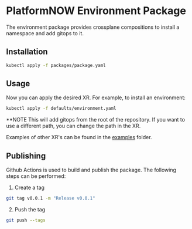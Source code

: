 # PlatformNOW Environment Package

The environment package provides crossplane compositions to install a namespace and add gitops to it.


## Installation

```bash
kubectl apply -f packages/package.yaml
```
## Usage

Now you can apply the desired XR. For example, to install an environment:

```bash
kubectl apply -f defaults/environment.yaml
```
**NOTE
This will add gitops from the root of the repository. If you want to use a different path, you can change the path in the XR.

Examples of other XR's can be found in the [examples](examples) folder.

## Publishing

Github Actions is used to build and publish the package. The following steps can be performed:

1. Create a tag

```bash 
git tag v0.0.1 -m "Release v0.0.1"
```

2. Push the tag

```bash
git push --tags
```
